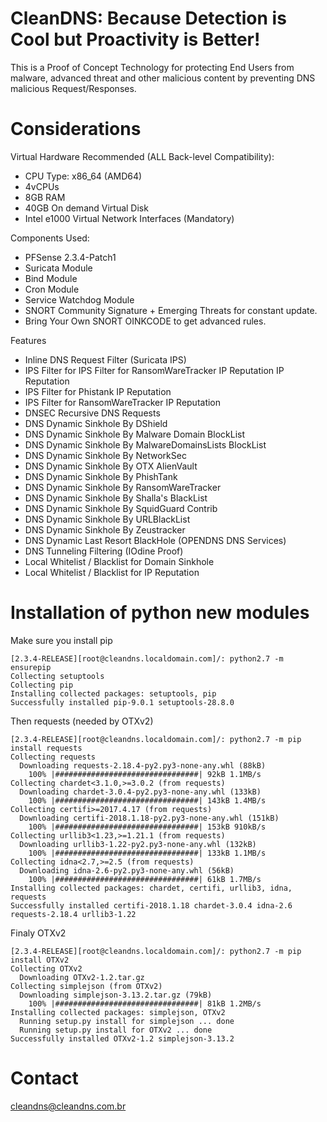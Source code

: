 # CleanDNS: Because Detection is Cool but Proactivity is Better!
This is a Proof of Concept Technology for protecting End Users from malware, advanced threat and other malicious content by preventing DNS malicious Request/Responses.

# Considerations
Virtual Hardware Recommended (ALL Back-level Compatibility):
- CPU Type: x86_64 (AMD64)
- 4vCPUs
- 8GB RAM
- 40GB On demand Virtual Disk
- Intel e1000 Virtual Network Interfaces (Mandatory)

Components Used:
- PFSense 2.3.4-Patch1
- Suricata Module
- Bind Module
- Cron Module
- Service Watchdog Module
- SNORT Community Signature + Emerging Threats for constant update.
- Bring Your Own SNORT OINKCODE to get advanced rules.

Features
- Inline DNS Request Filter (Suricata IPS)
- IPS Filter for IPS Filter for RansomWareTracker IP Reputation IP Reputation
- IPS Filter for Phistank IP Reputation
- IPS Filter for RansomWareTracker IP Reputation
- DNSEC Recursive DNS Requests
- DNS Dynamic Sinkhole By DShield
- DNS Dynamic Sinkhole By Malware Domain BlockList
- DNS Dynamic Sinkhole By MalwareDomainsLists BlockList
- DNS Dynamic Sinkhole By NetworkSec
- DNS Dynamic Sinkhole By OTX AlienVault
- DNS Dynamic Sinkhole By PhishTank
- DNS Dynamic Sinkhole By RansomWareTracker
- DNS Dynamic Sinkhole By Shalla's BlackList
- DNS Dynamic Sinkhole By SquidGuard Contrib
- DNS Dynamic Sinkhole By URLBlackList
- DNS Dynamic Sinkhole By Zeustracker
- DNS Dynamic Last Resort BlackHole (OPENDNS DNS Services)
- DNS Tunneling Filtering (IOdine Proof)
- Local Whitelist / Blacklist for Domain Sinkhole
- Local Whitelist / Blacklist for IP Reputation

# Installation of python new modules
Make sure you install pip
```
[2.3.4-RELEASE][root@cleandns.localdomain.com]/: python2.7 -m ensurepip
Collecting setuptools
Collecting pip
Installing collected packages: setuptools, pip
Successfully installed pip-9.0.1 setuptools-28.8.0
```

Then requests (needed by OTXv2)
```
[2.3.4-RELEASE][root@cleandns.localdomain.com]/: python2.7 -m pip install requests
Collecting requests
  Downloading requests-2.18.4-py2.py3-none-any.whl (88kB)
    100% |################################| 92kB 1.1MB/s
Collecting chardet<3.1.0,>=3.0.2 (from requests)
  Downloading chardet-3.0.4-py2.py3-none-any.whl (133kB)
    100% |################################| 143kB 1.4MB/s
Collecting certifi>=2017.4.17 (from requests)
  Downloading certifi-2018.1.18-py2.py3-none-any.whl (151kB)
    100% |################################| 153kB 910kB/s
Collecting urllib3<1.23,>=1.21.1 (from requests)
  Downloading urllib3-1.22-py2.py3-none-any.whl (132kB)
    100% |################################| 133kB 1.1MB/s
Collecting idna<2.7,>=2.5 (from requests)
  Downloading idna-2.6-py2.py3-none-any.whl (56kB)
    100% |################################| 61kB 1.7MB/s
Installing collected packages: chardet, certifi, urllib3, idna, requests
Successfully installed certifi-2018.1.18 chardet-3.0.4 idna-2.6 requests-2.18.4 urllib3-1.22
```

Finaly OTXv2
```
[2.3.4-RELEASE][root@cleandns.localdomain.com]/: python2.7 -m pip install OTXv2
Collecting OTXv2
  Downloading OTXv2-1.2.tar.gz
Collecting simplejson (from OTXv2)
  Downloading simplejson-3.13.2.tar.gz (79kB)
    100% |################################| 81kB 1.2MB/s
Installing collected packages: simplejson, OTXv2
  Running setup.py install for simplejson ... done
  Running setup.py install for OTXv2 ... done
Successfully installed OTXv2-1.2 simplejson-3.13.2
```

# Contact
cleandns@cleandns.com.br
